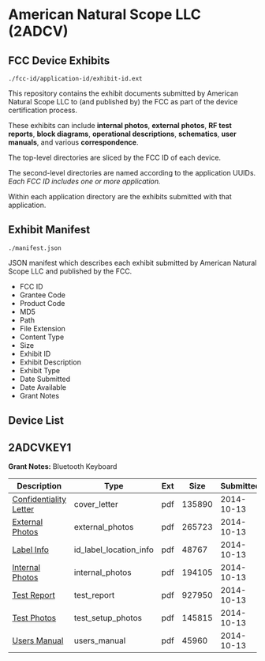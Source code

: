 # American Natural Scope LLC (2ADCV)
## FCC Device Exhibits

```
./fcc-id/application-id/exhibit-id.ext
```

This repository contains the exhibit documents submitted by American Natural Scope LLC to (and published by) the FCC as part of the device certification process.

These exhibits can include **internal photos**, **external photos**, **RF test reports**, **block diagrams**, **operational descriptions**, **schematics**, **user manuals**, and various **correspondence**.

The top-level directories are sliced by the FCC ID of each device.

The second-level directories are named according to the application UUIDs. *Each FCC ID includes one or more application.*

Within each application directory are the exhibits submitted with that application. 

## Exhibit Manifest

```
./manifest.json
```

JSON manifest which describes each exhibit submitted by American Natural Scope LLC and published by the FCC.

- FCC ID
- Grantee Code
- Product Code
- MD5
- Path
- File Extension
- Content Type
- Size
- Exhibit ID
- Exhibit Description
- Exhibit Type
- Date Submitted
- Date Available
- Grant Notes

## Device List
## 2ADCVKEY1
**Grant Notes:** Bluetooth Keyboard

| Description | Type | Ext | Size | Submitted | Available |
| ----------- | ---- | --- | ---- | --------- | --------- |
| [Confidentiality Letter](2ADCVKEY1/93d18978759f1202dd4081c53be6c8e8/2417242.pdf) | cover_letter | pdf | 135890 | 2014-10-13 | 2014-10-13 |
| [External Photos](2ADCVKEY1/93d18978759f1202dd4081c53be6c8e8/2417243.pdf) | external_photos | pdf | 265723 | 2014-10-13 | 2014-10-13 |
| [Label Info](2ADCVKEY1/93d18978759f1202dd4081c53be6c8e8/2417245.pdf) | id_label_location_info | pdf | 48767 | 2014-10-13 | 2014-10-13 |
| [Internal Photos](2ADCVKEY1/93d18978759f1202dd4081c53be6c8e8/2417244.pdf) | internal_photos | pdf | 194105 | 2014-10-13 | 2014-10-13 |
| [Test Report](2ADCVKEY1/93d18978759f1202dd4081c53be6c8e8/2417246.pdf) | test_report | pdf | 927950 | 2014-10-13 | 2014-10-13 |
| [Test Photos](2ADCVKEY1/93d18978759f1202dd4081c53be6c8e8/2417247.pdf) | test_setup_photos | pdf | 145815 | 2014-10-13 | 2014-10-13 |
| [Users Manual](2ADCVKEY1/93d18978759f1202dd4081c53be6c8e8/2417248.pdf) | users_manual | pdf | 45960 | 2014-10-13 | 2014-10-13 |
